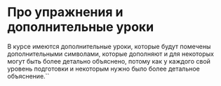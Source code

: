 # Про упражнения и дополнительные уроки

В курсе имеются дополнительные уроки, которые будут помечены дополнительными символами, которые дополняют и для некоторых могут быть более детально объяснено, потому как у каждого свой уровень подготовки и некоторым нужно было более детальное объяснение.``